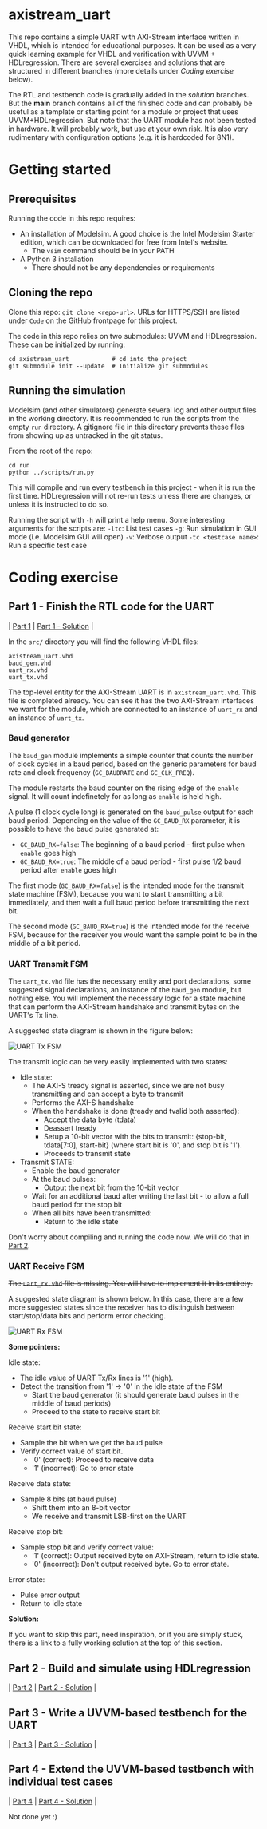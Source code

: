 # axistream_uart

This repo contains a simple UART with AXI-Stream interface written in VHDL, which is intended for educational purposes. It can be used as a very quick learning example for VHDL and verification with UVVM + HDLregression. There are several exercises and solutions that are structured in different branches (more details under *Coding exercise* below).

The RTL and testbench code is gradually added in the *solution* branches. But the **main** branch contains all of the finished code and can probably be useful as a template or starting point for a module or project that uses UVVM+HDLregression.
But note that the UART module has not been tested in hardware. It will probably work, but use at your own risk. It is also very rudimentary with configuration options (e.g. it is hardcoded for 8N1).

# Getting started

## Prerequisites

Running the code in this repo requires:
- An installation of Modelsim. A good choice is the Intel Modelsim Starter edition, which can be downloaded for free from Intel's website.
  - The `vsim` command should be in your PATH
- A Python 3 installation
  - There should not be any dependencies or requirements

## Cloning the repo

Clone this repo: `git clone <repo-url>`. URLs for HTTPS/SSH are listed under `Code` on the GitHub frontpage for this project.

The code in this repo relies on two submodules: UVVM and HDLregression. These can be initialized by running:
```
cd axistream_uart            # cd into the project
git submodule init --update  # Initialize git submodules
```

## Running the simulation

Modelsim (and other simulators) generate several log and other output files in the working directory. It is recommended to run the scripts from the empty `run` directory. A gitignore file in this directory prevents these files from showing up as untracked in the git status.

From the root of the repo:
```
cd run
python ../scripts/run.py
```

This will compile and run every testbench in this project - when it is run the first time. HDLregression will not re-run tests unless there are changes, or unless it is instructed to do so.

Running the script with `-h` will print a help menu. Some interesting arguments for the scripts are:
`-ltc`: List test cases
`-g`: Run simulation in GUI mode (i.e. Modelsim GUI will open)
`-v`: Verbose output
`-tc <testcase name>`: Run a specific test case


# Coding exercise

## Part 1 - Finish the RTL code for the UART

| [Part 1](https://github.com/svnesbo/axistream_uart/tree/part1) | [Part 1 - Solution](https://github.com/svnesbo/axistream_uart/tree/part1_solution) |

In the `src/` directory you will find the following VHDL files:

```
axistream_uart.vhd
baud_gen.vhd
uart_rx.vhd
uart_tx.vhd
```

The top-level entity for the AXI-Stream UART is in `axistream_uart.vhd`. This file is completed already. You can see it has the two AXI-Stream interfaces we want for the module, which are connected to an instance of `uart_rx` and an instance of `uart_tx`.

### Baud generator

The `baud_gen` module implements a simple counter that counts the number of clock cycles in a baud period, based on the generic parameters for baud rate and clock frequency (`GC_BAUDRATE` and `GC_CLK_FREQ`).

The module restarts the baud counter on the rising edge of the `enable` signal. It will count indefinetely for as long as `enable` is held high.

A pulse (1 clock cycle long) is generated on the `baud_pulse` output for each baud period. Depending on the value of the `GC_BAUD_RX` parameter, it is possible to have the baud pulse generated at:
- `GC_BAUD_RX=false`: The beginning of a baud period - first pulse when `enable` goes high
- `GC_BAUD_RX=true`: The middle of a baud period - first pulse 1/2 baud period after `enable` goes high

The first mode (`GC_BAUD_RX=false`) is the intended mode for the transmit state machine (FSM), because you want to start transmitting a bit immediately, and then wait a full baud period before transmitting the next bit.

The second mode (`GC_BAUD_RX=true`) is the intended mode for the receive FSM, because for the receiver you would want the sample point to be in the middle of a bit period.


### UART Transmit FSM

The `uart_tx.vhd` file has the necessary entity and port declarations, some suggested signal declarations, an instance of the `baud_gen` module, but nothing else. You will implement the necessary logic for a state machine that can perform the AXI-Stream handshake and transmit bytes on the UART's Tx line.

A suggested state diagram is shown in the figure below:

![UART Tx FSM](doc/uart_tx_fsm.drawio.png)

The transmit logic can be very easily implemented with two states:
- Idle state:
  - The AXI-S tready signal is asserted, since we are not busy transmitting and can accept a byte to transmit
  - Performs the AXI-S handshake
  - When the handshake is done (tready and tvalid both asserted):
    - Accept the data byte (tdata)
	- Deassert tready
	- Setup a 10-bit vector with the bits to transmit: {stop-bit, tdata[7:0], start-bit} (where start bit is '0', and stop bit is '1').
	- Proceeds to transmit state 
- Transmit STATE:
  - Enable the baud generator
  - At the baud pulses:
    - Output the next bit from the 10-bit vector
  - Wait for an additional baud after writing the last bit - to allow a full baud period for the stop bit
  - When all bits have been transmitted:
    - Return to the idle state

Don't worry about compiling and running the code now. We will do that in [Part 2](https://github.com/svnesbo/axistream_uart/tree/part2).

### UART Receive FSM

~~The `uart_rx.vhd` file is missing. You will have to implement it in its entirety.~~

A suggested state diagram is shown below. In this case, there are a few more suggested states since the receiver has to distinguish between start/stop/data bits and perform error checking.

![UART Rx FSM](doc/uart_rx_fsm.drawio.png)

**Some pointers:**

Idle state:
- The idle value of UART Tx/Rx lines is '1' (high).
- Detect the transition from '1' -> '0' in the idle state of the FSM
  - Start the baud generator (it should generate baud pulses in the middle of baud periods)
  - Proceed to the state to receive start bit

Receive start bit state:
- Sample the bit when we get the baud pulse
- Verify correct value of start bit.
  - '0' (correct): Proceed to receive data
  - '1' (incorrect): Go to error state

Receive data state:
- Sample 8 bits (at baud pulse)
  - Shift them into an 8-bit vector
  - We receive and transmit LSB-first on the UART

Receive stop bit:
- Sample stop bit and verify correct value:
  - '1' (correct): Output received byte on AXI-Stream, return to idle state.
  - '0' (incorrect): Don't output received byte. Go to error state.

Error state:
- Pulse error output
- Return to idle state


**Solution:**

If you want to skip this part, need inspiration, or if you are simply stuck, there is a link to a fully working solution at the top of this section.


## Part 2 - Build and simulate using HDLregression

| [Part 2](https://github.com/svnesbo/axistream_uart/tree/part2) | [Part 2 - Solution](https://github.com/svnesbo/axistream_uart/tree/part2_solution) |


## Part 3 - Write a UVVM-based testbench for the UART

| [Part 3](https://github.com/svnesbo/axistream_uart/tree/part3) | [Part 3 - Solution](https://github.com/svnesbo/axistream_uart/tree/part3_solution) |


## Part 4 - Extend the UVVM-based testbench with individual test cases

| [Part 4](https://github.com/svnesbo/axistream_uart/tree/part4) | [Part 4 - Solution](https://github.com/svnesbo/axistream_uart/tree/part4_solution) |

Not done yet :)
